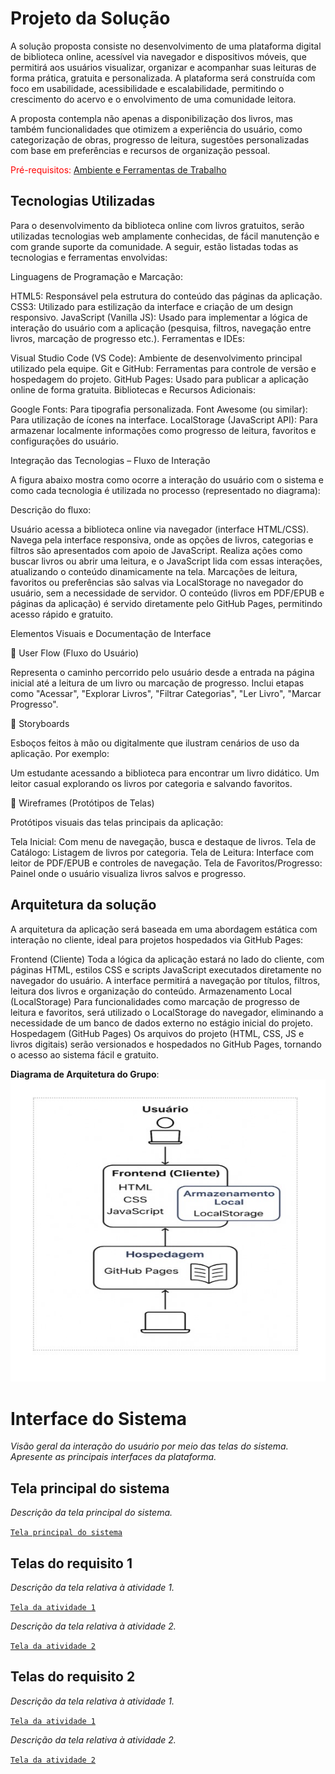 # Projeto da Solução

A solução proposta consiste no desenvolvimento de uma plataforma digital de biblioteca online, acessível via navegador e dispositivos móveis, que permitirá aos usuários visualizar, organizar e acompanhar suas leituras de forma prática, gratuita e personalizada. A plataforma será construída com foco em usabilidade, acessibilidade e escalabilidade, permitindo o crescimento do acervo e o envolvimento de uma comunidade leitora. 

A proposta contempla não apenas a disponibilização dos livros, mas também funcionalidades que otimizem a experiência do usuário, como categorização de obras, progresso de leitura, sugestões personalizadas com base em preferências e recursos de organização pessoal. 

<span style="color:red">Pré-requisitos: <a href="4-Gestão-Configuração.md"> Ambiente e Ferramentas de Trabalho</a></span>

## Tecnologias Utilizadas

Para o desenvolvimento da biblioteca online com livros gratuitos, serão utilizadas tecnologias web amplamente conhecidas, de fácil manutenção e com grande suporte da comunidade. A seguir, estão listadas todas as tecnologias e ferramentas envolvidas: 

Linguagens de Programação e Marcação: 

HTML5: Responsável pela estrutura do conteúdo das páginas da aplicação. 
CSS3: Utilizado para estilização da interface e criação de um design responsivo. 
JavaScript (Vanilla JS): Usado para implementar a lógica de interação do usuário com a aplicação (pesquisa, filtros, navegação entre livros, marcação de progresso etc.). 
Ferramentas e IDEs: 

Visual Studio Code (VS Code): Ambiente de desenvolvimento principal utilizado pela equipe. 
Git e GitHub: Ferramentas para controle de versão e hospedagem do projeto. 
GitHub Pages: Usado para publicar a aplicação online de forma gratuita. 
Bibliotecas e Recursos Adicionais: 

Google Fonts: Para tipografia personalizada. 
Font Awesome (ou similar): Para utilização de ícones na interface. 
LocalStorage (JavaScript API): Para armazenar localmente informações como progresso de leitura, favoritos e configurações do usuário. 
 

Integração das Tecnologias – Fluxo de Interação 

A figura abaixo mostra como ocorre a interação do usuário com o sistema e como cada tecnologia é utilizada no processo (representado no diagrama): 



Descrição do fluxo: 

Usuário acessa a biblioteca online via navegador (interface HTML/CSS). 
Navega pela interface responsiva, onde as opções de livros, categorias e filtros são apresentados com apoio de JavaScript. 
Realiza ações como buscar livros ou abrir uma leitura, e o JavaScript lida com essas interações, atualizando o conteúdo dinamicamente na tela. 
Marcações de leitura, favoritos ou preferências são salvas via LocalStorage no navegador do usuário, sem a necessidade de servidor. 
O conteúdo (livros em PDF/EPUB e páginas da aplicação) é servido diretamente pelo GitHub Pages, permitindo acesso rápido e gratuito. 
 

Elementos Visuais e Documentação de Interface 

📌 User Flow (Fluxo do Usuário) 

Representa o caminho percorrido pelo usuário desde a entrada na página inicial até a leitura de um livro ou marcação de progresso. Inclui etapas como "Acessar", "Explorar Livros", "Filtrar Categorias", "Ler Livro", "Marcar Progresso". 

📌 Storyboards 

Esboços feitos à mão ou digitalmente que ilustram cenários de uso da aplicação. Por exemplo: 

Um estudante acessando a biblioteca para encontrar um livro didático. 
Um leitor casual explorando os livros por categoria e salvando favoritos. 

📌 Wireframes (Protótipos de Telas) 

Protótipos visuais das telas principais da aplicação: 

Tela Inicial: Com menu de navegação, busca e destaque de livros. 
Tela de Catálogo: Listagem de livros por categoria. 
Tela de Leitura: Interface com leitor de PDF/EPUB e controles de navegação. 
Tela de Favoritos/Progresso: Painel onde o usuário visualiza livros salvos e progresso. 


## Arquitetura da solução

A arquitetura da aplicação será baseada em uma abordagem estática com interação no cliente, ideal para projetos hospedados via GitHub Pages: 

Frontend (Cliente) 
Toda a lógica da aplicação estará no lado do cliente, com páginas HTML, estilos CSS e scripts JavaScript executados diretamente no navegador do usuário. A interface permitirá a navegação por títulos, filtros, leitura dos livros e organização do conteúdo. 
Armazenamento Local (LocalStorage) 
Para funcionalidades como marcação de progresso de leitura e favoritos, será utilizado o LocalStorage do navegador, eliminando a necessidade de um banco de dados externo no estágio inicial do projeto. 
Hospedagem (GitHub Pages) 
Os arquivos do projeto (HTML, CSS, JS e livros digitais) serão versionados e hospedados no GitHub Pages, tornando o acesso ao sistema fácil e gratuito. 
 
 **Diagrama de Arquitetura do Grupo**:
 <img src="images/diagrama_arquitetura.jpg" alt="Diagrama de Arquitentura">




# Interface do Sistema


_Visão geral da interação do usuário por meio das telas do sistema. Apresente as principais interfaces da plataforma._

## Tela principal do sistema

_Descrição da tela principal do sistema._

[`Tela principal do sistema`](images/)


## Telas do requisito 1

_Descrição da tela relativa à atividade 1._

[`Tela da atividade 1`](images/)

_Descrição da tela relativa à atividade 2._

[`Tela da atividade 2`](images/)


## Telas do requisito 2

_Descrição da tela relativa à atividade 1._

[`Tela da atividade 1`](images/)

_Descrição da tela relativa à atividade 2._

[`Tela da atividade 2`](images/)



